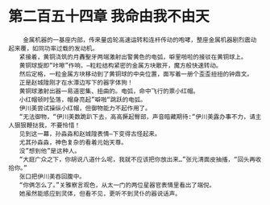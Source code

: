 # 第二百五十四章 我命由我不由天
        金属机器的一基座内部，传来量齿轮高速运转和连杆传动的咆哮，整座金属机器剧烈震动起来覆，如同功率过载的发动机。
       紧接着，黄铜浇筑的月轟聖牙两端激射出警黄色的电弧，噼里啪啦的接驳在黄铜球上。
       黄铜球旋即“咔嚓”作响，—粒粒结构紧密的金属方块散开，魔方般快速转动。
       然后定格，一粒金属方块移动到了黄铜球的中央位置，面写着一册个歪歪扭扭的钟鼎文。
       正是赵城隍刚才在水潭边写下的器字体狗！
       黄铜球激射出器一易道密集、扭曲的。电弧，命中飞行的票小红帽。
       小红帽顿时坠落，帽身亮起”噼啪“跳跃的电弧。
       伊川美尝试操纵小红帽，但御物能力不起作用了。
       “无法御物，“伊川美数跪趴下去，高高撅起臀部，声音暗藏期待:“伊川美露办事不力，请主人狠狠鞭挞我，不要怜惜！
       见到这一幕，孙淼淼和赵城隍表情—下变得古怪起来。
       尤其孙淼淼，神色复杂的看着元始天尊。
       没”想到他”是这种人。
       “大庭广众之下，你胡说八道什么呢，我就不应该把你放出来…”张元清面皮抽搐，“回头再收拾你。”
       张口把伊川美吞回腹中。
       “你俩怎么了。”关雅察言观色，从太一门的两位星器官表情里看出了端倪。
       她虽然能感应到灵体，但看不见，更听不到灵仆的器说话声。